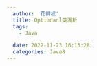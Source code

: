 ```yaml
---
  author: '花裤衩'
  title: Optionanl类浅析
  tags:
    - Java

  date: 2022-11-23 16:15:28
  categories: Java8
---
```

  